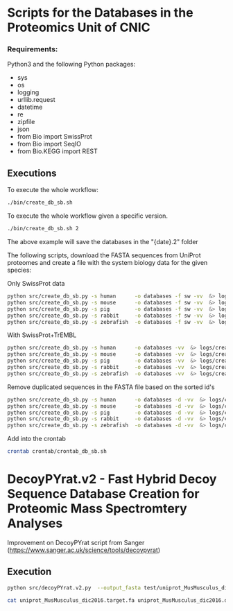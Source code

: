 # Scripts for the Databases in the Proteomics Unit of CNIC

### Requirements:
Python3 and the following Python packages:
- sys
- os
- logging
- urllib.request
- datetime
- re
- zipfile
- json
- from Bio import SwissProt
- from Bio import SeqIO
- from Bio.KEGG import REST


## Executions

To execute the whole workflow:
```bash
./bin/create_db_sb.sh
```
To execute the whole workflow given a specific version.
```bash
./bin/create_db_sb.sh 2
```
The above example will save the databases in the "{date}.2" folder


The following scripts, download the FASTA sequences from UniProt proteomes and create a file with the system biology data for the given species:

Only SwissProt data
```bash
python src/create_db_sb.py -s human      -o databases -f sw -vv  &> logs/create_db_sb.human.log
python src/create_db_sb.py -s mouse      -o databases -f sw -vv  &> logs/create_db_sb.mouse.log
python src/create_db_sb.py -s pig        -o databases -f sw -vv  &> logs/create_db_sb.pig.log
python src/create_db_sb.py -s rabbit     -o databases -f sw -vv  &> logs/create_db_sb.rabbit.log
python src/create_db_sb.py -s zebrafish  -o databases -f sw -vv  &> logs/create_db_sb.zebrafish.log
```

With SwissProt+TrEMBL
```bash
python src/create_db_sb.py -s human      -o databases -vv  &> logs/create_db_sb.human.log
python src/create_db_sb.py -s mouse      -o databases -vv  &> logs/create_db_sb.mouse.log
python src/create_db_sb.py -s pig        -o databases -vv  &> logs/create_db_sb.pig.log
python src/create_db_sb.py -s rabbit     -o databases -vv  &> logs/create_db_sb.rabbit.log
python src/create_db_sb.py -s zebrafish  -o databases -vv  &> logs/create_db_sb.zebrafish.log
```

Remove duplicated sequences in the FASTA file based on the sorted id's
```bash
python src/create_db_sb.py -s human      -o databases -d -vv  &> logs/create_db_sb.human.log
python src/create_db_sb.py -s mouse      -o databases -d -vv  &> logs/create_db_sb.mouse.log
python src/create_db_sb.py -s pig        -o databases -d -vv  &> logs/create_db_sb.pig.log
python src/create_db_sb.py -s rabbit     -o databases -d -vv  &> logs/create_db_sb.rabbit.log
python src/create_db_sb.py -s zebrafish  -o databases -d -vv  &> logs/create_db_sb.zebrafish.log
```


Add into the crontab
```bash
crontab crontab/crontab_db_sb.sh
```

# DecoyPYrat.v2 - Fast Hybrid Decoy Sequence Database Creation for Proteomic Mass Spectromtery Analyses

Improvement on DecoyPYrat script from Sanger (https://www.sanger.ac.uk/science/tools/decoypyrat)

## Execution

```bash
python src/decoyPYrat.v2.py  --output_fasta test/uniprot_MusMusculus_dic2016.decoy.fasta  --decoy_prefix=DECOY test/uniprot_MusMusculus_dic2016.fasta

cat uniprot_MusMusculus_dic2016.target.fa uniprot_MusMusculus_dic2016.decoy.fasta > uniprot_MusMusculus_dic2016.target-decoy.fa
```



